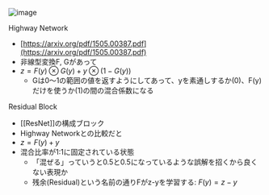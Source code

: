 
![image](https://gyazo.com/3ece755849cf9ae710151121e2a7c36a/thumb/1000)

Highway Network
- [https://arxiv.org/pdf/1505.00387.pdf](https://arxiv.org/pdf/1505.00387.pdf)
- 非線型変換F, Gがあって
- $z = F(y) \otimes G(y) + y \otimes (1 - G(y))$
    - Gは0〜1の範囲の値を返すようにしてあって、yを素通しするか(0)、F(y)だけを使うか(1)の間の混合係数になる

Residual Block
- [[ResNet]]の構成ブロック
- Highway Networkとの比較だと
- $z = F(y) + y$
- 混合比率が1:1に固定されている状態
    - 「混ぜる」っていうと0.5と0.5になっているような誤解を招くから良くない表現か
    - 残余(Residual)という名前の通りFがz-yを学習する: $F(y) = z - y$
